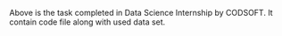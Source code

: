 Above is the task completed in Data Science Internship by CODSOFT. It contain code file along with used data set.
